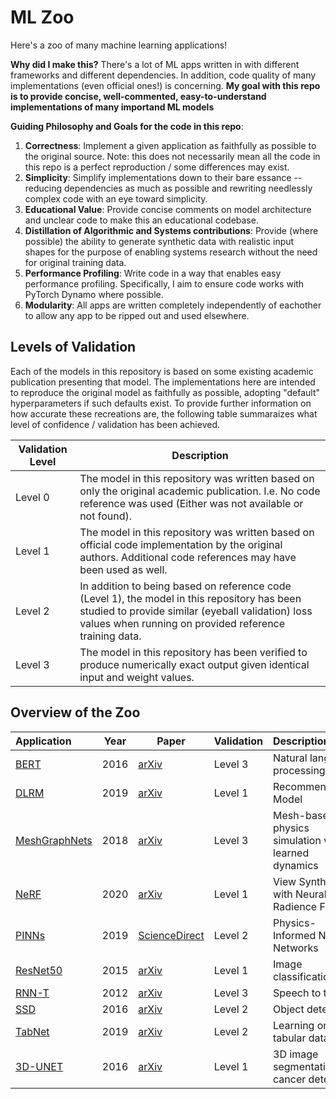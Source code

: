 # ML Zoo
Here's a zoo of many machine learning applications!

**Why did I make this?** There's a lot of ML apps written in with different
frameworks and different dependencies. In addition, code quality of many
implementations (even official ones!) is concerning. **My goal with this repo
is to provide concise, well-commented, easy-to-understand implementations of
many importand ML models**

**Guiding Philosophy and Goals for the code in this repo**:
1. **Correctness**: Implement a given application as faithfully as possible to the original source. Note: this does not necessarily mean all the code in this repo is a perfect reproduction / some differences may exist.
2. **Simplicity**: Simplify implementations down to their bare essance -- reducing dependencies as much as possible and rewriting needlessly complex code with an eye toward simplicity.
3. **Educational Value**: Provide concise comments on model architecture and unclear code to make this an educational codebase.
4. **Distillation of Algorithmic and Systems contributions**: Provide (where possible) the ability to generate synthetic data with realistic input shapes for the purpose of enabling systems research without the need for original training data.
5. **Performance Profiling**: Write code in a way that enables easy performance profiling. Specifically, I aim to ensure code works with PyTorch Dynamo where possible.
6. **Modularity**: All apps are written completely independently of eachother to allow any app to be ripped out and used elsewhere.

## Levels of Validation
Each of the models in this repository is based on some existing academic
publication presenting that model. The implementations here are intended to
reproduce the original model as faithfully as possible, adopting "default"
hyperparameters if such defaults exist. To provide further information on how
accurate these recreations are, the following table summaraizes what level of
confidence / validation has been achieved.

| Validation Level | Description |
|-|-|
| Level 0 | The model in this repository was written based on only the original academic publication. I.e. No code reference was used (Either was not available or not found). |
| Level 1 | The model in this repository was written based on official code implementation by the original authors. Additional code references may have been used as well. |
| Level 2 | In addition to being based on reference code (Level 1), the model in this repository has been studied to provide similar (eyeball validation) loss values when running on provided reference training data. |
| Level 3 | The model in this repository has been verified to produce numerically exact output given identical input and weight values. |


## Overview of the Zoo
| Application | Year | Paper | Validation | Description |
|:-|-|-|-|:-|
| [BERT](./bert) | 2016 | [arXiv](https://arxiv.org/pdf/1810.04805.pdf) | Level 3 | Natural language processing |
| [DLRM](./dlrm) | 2019 | [arXiv](https://arxiv.org/pdf/1906.00091.pdf) | Level 1 | Recommendation Model |
| [MeshGraphNets](./mgn) | 2018 | [arXiv](https://arxiv.org/abs/2010.03409) | Level 3 | Mesh-based physics simulation with learned dynamics |
| [NeRF](./nerf) | 2020 | [arXiv](https://arxiv.org/pdf/2003.08934.pdf) | Level 1 | View Synthesis with Neural Radience Fields |
| [PINNs](./pinn) | 2019 | [ScienceDirect](https://www.sciencedirect.com/science/article/pii/S0021999118307125) | Level 2 | Physics-Informed Neural Networks |
| [ResNet50](./resnet50) | 2015 | [arXiv](https://arxiv.org/pdf/1512.03385.pdf) | Level 1 | Image classification |
| [RNN-T](./rnnt) | 2012 | [arXiv](https://arxiv.org/pdf/1211.3711.pdf) | Level 3 | Speech to text |
| [SSD](./ssd) | 2016 | [arXiv](https://arxiv.org/pdf/1512.02325.pdf) | Level 2 | Object detection |
| [TabNet](./tabnet) | 2019 | [arXiv](https://arxiv.org/pdf/1908.07442.pdf) | Level 2 | Learning on tabular data |
| [3D-UNET](./unet) | 2016 | [arXiv](https://arxiv.org/pdf/1606.06650.pdf) | Level 1 | 3D image segmentation for cancer detection |
